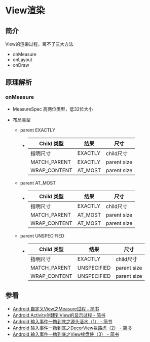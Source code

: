 # View渲染

## 简介

View的渲染过程，离不了三大方法

- onMeasure
- onLayout
- onDraw

## 原理解析

### onMeasure

- MeasureSpec 高两位类型，低32位大小

- 布局类型

    - parent EXACTLY

        - | Child 类型   | 结果    | 尺寸        |
            | ------------ | ------- | ----------- |
            | 指明尺寸     | EXACTLY | child尺寸   |
            | MATCH_PARENT | EXACTLY | parent size |
            | WRAP_CONTENT | AT_MOST | parent size |

    - parent AT_MOST

        - | Child 类型   | 结果    | 尺寸        |
            | ------------ | ------- | ----------- |
            | 指明尺寸     | EXACTLY | child尺寸   |
            | MATCH_PARENT | AT_MOST | parent size |
            | WRAP_CONTENT | AT_MOST | parent size |

    - parent UNSPECIFIED

        - | Child 类型   | 结果        | 尺寸        |
            | ------------ | ----------- | ----------- |
            | 指明尺寸     | EXACTLY     | child尺寸   |
            | MATCH_PARENT | UNSPECIFIED | parent size |
            | WRAP_CONTENT | UNSPECIFIED | parent size |




## 参看

-  [Android 自定义View之Measure过程 - 简书](https://www.jianshu.com/p/23519665ff32)
- [Android Activity创建到View的显示过程 - 简书](https://www.jianshu.com/p/7e260b7890a3)
- [Android 输入事件一撸到底之源头活水（1） - 简书](https://www.jianshu.com/p/16f3f4c333cc)
- [Android 输入事件一撸到底之DecorView拦路虎（2） - 简书](https://www.jianshu.com/p/c3843bf6545b)
- [Android 输入事件一撸到底之View接盘侠（3） - 简书](https://www.jianshu.com/p/bc133ed02b1e)